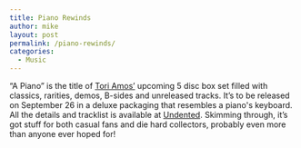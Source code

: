 ```yaml
---
title: Piano Rewinds
author: mike
layout: post
permalink: /piano-rewinds/
categories:
  - Music
---
```

&#8220;A Piano&#8221; is the title of [Tori Amos&#8217;][1] upcoming 5 disc box set filled with classics, rarities, demos, B-sides and unreleased tracks. It&#8217;s to be released on September 26 in a deluxe packaging that resembles a piano's keyboard. All the details and tracklist is available at [Undented][2]. Skimming through, it&#8217;s got stuff for both casual fans and die hard collectors, probably even more than anyone ever hoped for!

 [1]: http://www.toriamos.com
 [2]: http://undented.com/news/41/get-ready-for-the-rarities-box-set